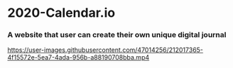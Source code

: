 # 2020-Calendar.io
<h3>A website that user can create their own unique digital journal</h3>

https://user-images.githubusercontent.com/47014256/212017365-4f15572e-5ea7-4ada-956b-a88190708bba.mp4


